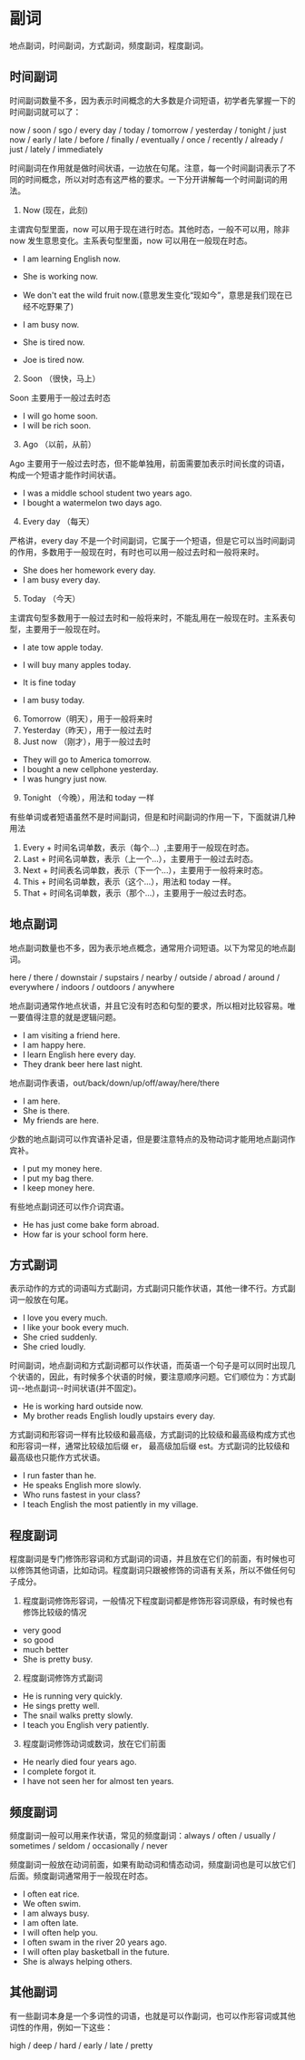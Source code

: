 # 副词

地点副词，时间副词，方式副词，频度副词，程度副词。

## 时间副词

时间副词数量不多，因为表示时间概念的大多数是介词短语，初学者先掌握一下的时间副词就可以了：

now / soon / sgo / every day / today / tomorrow / yesterday / tonight / just now / early / late / before / finally / eventually / once / recently / already / just / lately / immediately

时间副词在作用就是做时间状语，一边放在句尾。注意，每一个时间副词表示了不同的时间概念，所以对时态有这严格的要求。一下分开讲解每一个时间副词的用法。

1. Now (现在，此刻)

主谓宾句型里面，now 可以用于现在进行时态。其他时态，一般不可以用，除非 now 发生意思变化。主系表句型里面，now 可以用在一般现在时态。

- I am learning English now.
- She is working now.
- We don't eat the wild fruit now.(意思发生变化“现如今”，意思是我们现在已经不吃野果了)

- I am busy now.
- She is tired now.
- Joe is tired now.

2. Soon （很快，马上）

Soon 主要用于一般过去时态

- I will go home soon.
- I will be rich soon.

3. Ago （以前，从前）

Ago 主要用于一般过去时态，但不能单独用，前面需要加表示时间长度的词语，构成一个短语才能作时间状语。

- I was a middle school student two years ago.
- I bought a watermelon two days ago.

4. Every day （每天）

严格讲，every day 不是一个时间副词，它属于一个短语，但是它可以当时间副词的作用，多数用于一般现在时，有时也可以用一般过去时和一般将来时。

- She does her homework every day.
- I am busy every day.

5. Today （今天）

主谓宾句型多数用于一般过去时和一般将来时，不能乱用在一般现在时。主系表句型，主要用于一般现在时。

- I ate tow apple today.
- I will buy many apples today.

- It is fine today
- I am busy today.

6. Tomorrow（明天），用于一般将来时
7. Yesterday（昨天），用于一般过去时
8. Just now （刚才），用于一般过去时

- They will go to America tomorrow.
- I bought a new cellphone yesterday.
- I was hungry just now.

9. Tonight （今晚），用法和 today 一样

有些单词或者短语虽然不是时间副词，但是和时间副词的作用一下，下面就讲几种用法

1. Every + 时间名词单数，表示（每个...）,主要用于一般现在时态。
2. Last + 时间名词单数，表示（上一个...），主要用于一般过去时态。
3. Next + 时间表名词单数，表示（下一个...），主要用于一般将来时态。
4. This + 时间名词单数，表示（这个...），用法和 today 一样。
5. That + 时间名词单数，表示（那个...），主要用于一般过去时态。

## 地点副词

地点副词数量也不多，因为表示地点概念，通常用介词短语。以下为常见的地点副词。

here / there / downstair / supstairs / nearby / outside / abroad / around / everywhere / indoors / outdoors / anywhere

地点副词通常作地点状语，并且它没有时态和句型的要求，所以相对比较容易。唯一要值得注意的就是逻辑问题。

- I am visiting a friend here.
- I am happy here.
- I learn English here every day.
- They drank beer here last night.

地点副词作表语，out/back/down/up/off/away/here/there

- I am here.
- She is there.
- My friends are here.

少数的地点副词可以作宾语补足语，但是要注意特点的及物动词才能用地点副词作宾补。

- I put my money here.
- I put my bag there.
- I keep money here.

有些地点副词还可以作介词宾语。

- He has just come bake form abroad.
- How far is your school form here.

## 方式副词

表示动作的方式的词语叫方式副词，方式副词只能作状语，其他一律不行。方式副词一般放在句尾。

- I love you every much.
- I like your book every much.
- She cried suddenly.
- She cried loudly.

时间副词，地点副词和方式副词都可以作状语，而英语一个句子是可以同时出现几个状语的，因此，有时候多个状语的时候，要注意顺序问题。它们顺位为：方式副词--地点副词--时间状语(并不固定)。

- He is working hard outside now.
- My brother reads English loudly upstairs every day.

方式副词和形容词一样有比较级和最高级，方式副词的比较级和最高级构成方式也和形容词一样，通常比较级加后缀 er， 最高级加后缀 est。方式副词的比较级和最高级也只能作方式状语。

- I run faster than he.
- He speaks English more slowly.
- Who runs fastest in your class?
- I teach English the most patiently in my village.

## 程度副词

程度副词是专门修饰形容词和方式副词的词语，并且放在它们的前面，有时候也可以修饰其他词语，比如动词。程度副词只跟被修饰的词语有关系，所以不做任何句子成分。

1. 程度副词修饰形容词，一般情况下程度副词都是修饰形容词原级，有时候也有修饰比较级的情况

- very good
- so good
- much better
- She is pretty busy.

2. 程度副词修饰方式副词

- He is running very quickly.
- He sings pretty well.
- The snail walks pretty slowly.
- I teach you English very patiently.

3. 程度副词修饰动词或数词，放在它们前面

- He nearly died four years ago.
- I complete forgot it.
- I have not seen her for almost ten years.

## 频度副词

频度副词一般可以用来作状语，常见的频度副词：always / often / usually / sometimes / seldom / occasionally / never

频度副词一般放在动词前面，如果有助动词和情态动词，频度副词也是可以放它们后面。频度副词通常用于一般现在时态。

- I often eat rice.
- We often swim.
- I am always busy.
- I am often late.
- I will often help you.
- I often swam in the river 20 years ago.
- I will often play basketball in the future.
- She is always helping others.

## 其他副词

有一些副词本身是一个多词性的词语，也就是可以作副词，也可以作形容词或其他词性的作用，例如一下这些：

high / deep / hard / early / late / pretty
